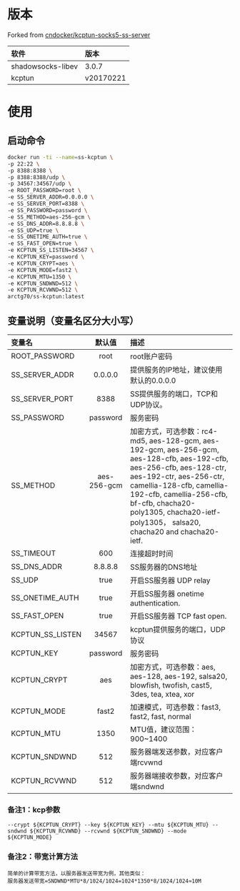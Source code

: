 # 版本
Forked from [cndocker/kcptun-socks5-ss-server](https://github.com/cndocker/kcptun-socks5-ss-server-docker)

| 软件 | 版本 |
| :--- | :--- |
| shadowsocks-libev |3.0.7 |
| kcptun | v20170221 |

# 使用
## 启动命令
```bash
docker run -ti --name=ss-kcptun \
-p 22:22 \
-p 8388:8388 \
-p 8388:8388/udp \
-p 34567:34567/udp \
-e ROOT_PASSWORD=root \
-e SS_SERVER_ADDR=0.0.0.0 \
-e SS_SERVER_PORT=8388 \
-e SS_PASSWORD=password \
-e SS_METHOD=aes-256-gcm \
-e SS_DNS_ADDR=8.8.8.8 \
-e SS_UDP=true \
-e SS_ONETIME_AUTH=true \
-e SS_FAST_OPEN=true \
-e KCPTUN_SS_LISTEN=34567 \
-e KCPTUN_KEY=password \
-e KCPTUN_CRYPT=aes \
-e KCPTUN_MODE=fast2 \
-e KCPTUN_MTU=1350 \
-e KCPTUN_SNDWND=512 \
-e KCPTUN_RCVWND=512 \
arctg70/ss-kcptun:latest
```

## 变量说明（变量名区分大小写）
| 变量名 | 默认值  | 描述 |
| :----------------- |:--------------------:| :---------------------------------- |
| ROOT_PASSWORD      | root                 | root账户密码 |
| SS_SERVER_ADDR     | 0.0.0.0              | 提供服务的IP地址，建议使用默认的0.0.0.0  |
| SS_SERVER_PORT     | 8388                 | SS提供服务的端口，TCP和UDP协议。        |
| SS_PASSWORD        | password             | 服务密码                              |
| SS_METHOD          | aes-256-gcm          | 加密方式，可选参数：rc4-md5, aes-128-gcm, aes-192-gcm, aes-256-gcm, aes-128-cfb, aes-192-cfb, aes-256-cfb, aes-128-ctr, aes-192-ctr, aes-256-ctr, camellia-128-cfb, camellia-192-cfb, camellia-256-cfb, bf-cfb, chacha20-poly1305, chacha20-ietf-poly1305， salsa20, chacha20 and chacha20-ietf. |
| SS_TIMEOUT         | 600                  | 连接超时时间                          |
| SS_DNS_ADDR        | 8.8.8.8              | SS服务器的DNS地址                     |
| SS_UDP             | true                 | 开启SS服务器 UDP relay                |
| SS_ONETIME_AUTH    | true                 | 开启SS服务器 onetime authentication.  |
| SS_FAST_OPEN       | true                 | 开启SS服务器  TCP fast open.          |
| KCPTUN_SS_LISTEN   | 34567                | kcptun提供服务的端口，UDP协议           |
| KCPTUN_KEY         | password             | 服务密码                              |
| KCPTUN_CRYPT       | aes                  | 加密方式，可选参数：aes, aes-128, aes-192, salsa20, blowfish, twofish, cast5, 3des, tea, xtea, xor |
| KCPTUN_MODE        | fast2                | 加速模式，可选参数：fast3, fast2, fast, normal |
| KCPTUN_MTU         | 1350                 | MTU值，建议范围：900~1400              |
| KCPTUN_SNDWND      | 512                  | 服务器端发送参数，对应客户端rcvwnd       |
| KCPTUN_RCVWND      | 512                  | 服务器端接收参数，对应客户端sndwnd        |

### 备注1：kcp参数
    --crypt ${KCPTUN_CRYPT} --key ${KCPTUN_KEY} --mtu ${KCPTUN_MTU} --sndwnd ${KCPTUN_RCVWND} --rcvwnd ${KCPTUN_SNDWND} --mode ${KCPTUN_MODE}

### 备注2：带宽计算方法
    简单的计算带宽方法，以服务器发送带宽为例，其他类似：
    服务器发送带宽=SNDWND*MTU*8/1024/1024=1024*1350*8/1024/1024≈10M
